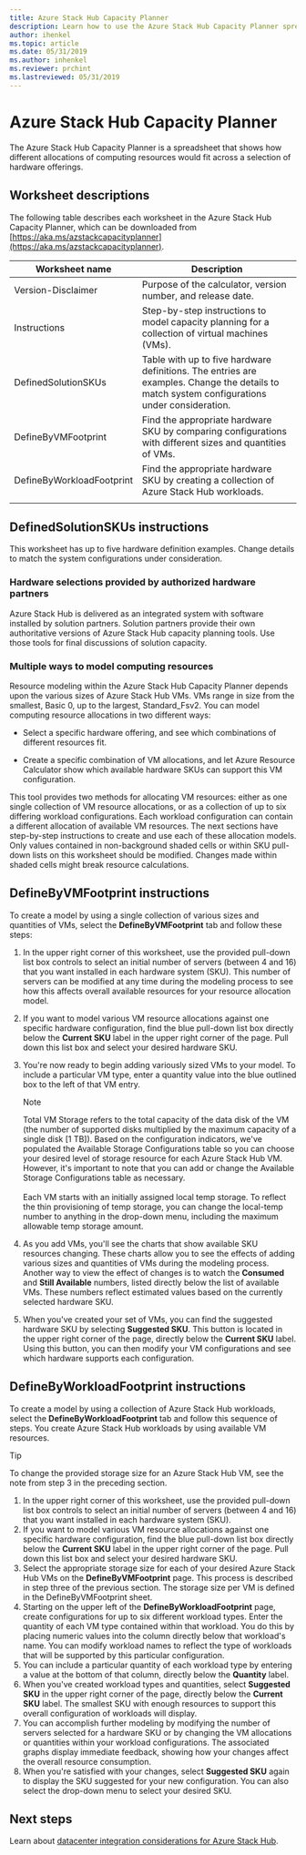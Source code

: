 ```yaml
---
title: Azure Stack Hub Capacity Planner 
description: Learn how to use the Azure Stack Hub Capacity Planner spreadsheet for deployments.
author: ihenkel
ms.topic: article
ms.date: 05/31/2019
ms.author: inhenkel
ms.reviewer: prchint
ms.lastreviewed: 05/31/2019
---
```


# Azure Stack Hub Capacity Planner

The Azure Stack Hub Capacity Planner is a spreadsheet that shows how different allocations of computing resources would fit across a selection of hardware offerings.

## Worksheet descriptions

The following table describes each worksheet in the Azure Stack Hub Capacity Planner, which can be downloaded from [https://aka.ms/azstackcapacityplanner](https://aka.ms/azstackcapacityplanner).

|Worksheet name|Description|
|-----|-----|
|Version-Disclaimer|Purpose of the calculator, version number, and release date.|
|Instructions|Step-by-step instructions to model capacity planning for a collection of virtual machines (VMs).|
|DefinedSolutionSKUs|Table with up to five hardware definitions. The entries are examples. Change the details to match system configurations under consideration.|
|DefineByVMFootprint|Find the appropriate hardware SKU by comparing configurations with different sizes and quantities of VMs.|
|DefineByWorkloadFootprint|Find the appropriate hardware SKU by creating a collection of Azure Stack Hub workloads.|
|  |  |

## DefinedSolutionSKUs instructions

This worksheet has up to five hardware definition examples. Change details to match the system configurations under consideration.

### Hardware selections provided by authorized hardware partners

Azure Stack Hub is delivered as an integrated system with software installed by solution partners. Solution partners provide their own authoritative versions of Azure Stack Hub capacity planning tools. Use those tools for final discussions of solution capacity.

### Multiple ways to model computing resources

Resource modeling within the Azure Stack Hub Capacity Planner depends upon the various sizes of Azure Stack Hub VMs. VMs range in size from the smallest, Basic 0, up to the largest, Standard_Fsv2. You can model computing resource allocations in two different ways:

- Select a specific hardware offering, and see which combinations of different resources fit.

- Create a specific combination of VM allocations, and let Azure Resource Calculator show which available hardware SKUs can support this VM configuration.

This tool provides two methods for allocating VM resources: either as one single collection of VM resource allocations, or as a collection of up to six differing workload configurations. Each workload configuration can contain a different allocation of available VM resources. The next sections have step-by-step instructions to create and use each of these allocation models. Only values contained in non-background shaded cells or within SKU pull-down lists on this worksheet should be modified. Changes made within shaded cells might break resource calculations.

## DefineByVMFootprint instructions

To create a model by using a single collection of various sizes and quantities of VMs, select the **DefineByVMFootprint** tab and follow these steps:

1. In the upper right corner of this worksheet, use the provided pull-down list box controls to select an initial number of servers (between 4 and 16) that you want installed in each hardware system (SKU). This number of servers can be modified at any time during the modeling process to see how this affects overall available resources for your resource allocation model.
2. If you want to model various VM resource allocations against one specific hardware configuration, find the blue pull-down list box directly below the **Current SKU** label in the upper right corner of the page. Pull down this list box and select your desired hardware SKU.
3. You're now ready to begin adding variously sized VMs to your model. To include a particular VM type, enter a quantity value into the blue outlined box to the left of that VM entry.

   > [!NOTE]
   > Total VM Storage refers to the total capacity of the data disk of the VM (the number of supported disks multiplied by the maximum capacity of a single disk [1 TB]). Based on the configuration indicators, we've populated the Available Storage Configurations table so you can choose your desired level of storage resource for each Azure Stack Hub VM. However, it's important to note that you can add or change the Available Storage Configurations table as necessary. <br><br>Each VM starts with an initially assigned local temp storage. To reflect the thin provisioning of temp storage, you can change the local-temp number to anything in the drop-down menu, including the maximum allowable temp storage amount.

4. As you add VMs, you'll see the charts that show available SKU resources changing. These charts allow you to see the effects of adding various sizes and quantities of VMs during the modeling process. Another way to view the effect of changes is to watch the **Consumed** and **Still Available** numbers, listed directly below the list of available VMs. These numbers reflect estimated values based on the currently selected hardware SKU.
5. When you've created your set of VMs, you can find the suggested hardware SKU by selecting **Suggested SKU**. This button is located in the upper right corner of the page, directly below the **Current SKU** label. Using this button, you can then modify your VM configurations and see which hardware supports each configuration.

## DefineByWorkloadFootprint instructions

To create a model by using a collection of Azure Stack Hub workloads, select the **DefineByWorkloadFootprint** tab and follow this sequence of steps. You create Azure Stack Hub workloads by using available VM resources.

> [!TIP]
> To change the provided storage size for an Azure Stack Hub VM, see the note from step 3 in the preceding section.

1. In the upper right corner of this worksheet, use the provided pull-down list box controls to select an initial number of servers (between 4 and 16) that you want installed in each hardware system (SKU).
2. If you want to model various VM resource allocations against one specific hardware configuration, find the blue pull-down list box directly below the **Current SKU** label in the upper right corner of the page. Pull down this list box and select your desired hardware SKU.
3. Select the appropriate storage size for each of your desired Azure Stack Hub VMs on the **DefineByVMFootprint** page. This process is described in step three of the previous section. The storage size per VM is defined in the DefineByVMFootprint sheet.
4. Starting on the upper left of the **DefineByWorkloadFootprint** page, create configurations for up to six different workload types. Enter the quantity of each VM type contained within that workload. You do this by placing numeric values into the column directly below that workload's name. You can modify workload names to reflect the type of workloads that will be supported by this particular configuration.
5. You can include a particular quantity of each workload type by entering a value at the bottom of that column, directly below the **Quantity** label.
6. When you've created workload types and quantities, select **Suggested SKU** in the upper right corner of the page, directly below the **Current SKU** label. The smallest SKU with enough resources to support this overall configuration of workloads will display.
7. You can accomplish further modeling by modifying the number of servers selected for a hardware SKU or by changing the VM allocations or quantities within your workload configurations. The associated graphs display immediate feedback, showing how your changes affect the overall resource consumption.
8. When you're satisfied with your changes, select **Suggested SKU** again to display the SKU suggested for your new configuration. You can also select the drop-down menu to select your desired SKU.

## Next steps

Learn about [datacenter integration considerations for Azure Stack Hub](azure-stack-datacenter-integration.md).
